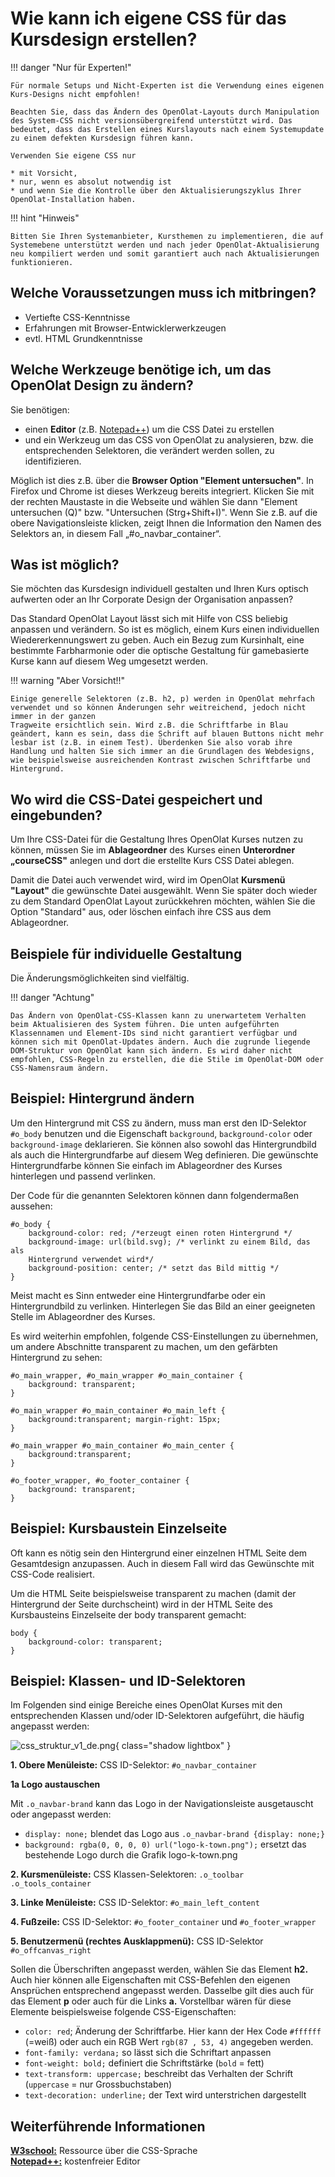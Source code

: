 # Wie kann ich eigene CSS für das Kursdesign erstellen?

!!! danger "Nur für Experten!"
	
	Für normale Setups und Nicht-Experten ist die Verwendung eines eigenen Kurs-Designs nicht empfohlen!
	
	Beachten Sie, dass das Ändern des OpenOlat-Layouts durch Manipulation des System-CSS nicht versionsübergreifend unterstützt wird. Das bedeutet, dass das Erstellen eines Kurslayouts nach einem Systemupdate zu einem defekten Kursdesign führen kann. 
	
	Verwenden Sie eigene CSS nur

	* mit Vorsicht,
	* nur, wenn es absolut notwendig ist
	* und wenn Sie die Kontrolle über den Aktualisierungszyklus Ihrer OpenOlat-Installation haben. 

!!! hint "Hinweis"
	
	Bitten Sie Ihren Systemanbieter, Kursthemen zu implementieren, die auf Systemebene unterstützt werden und nach jeder OpenOlat-Aktualisierung neu kompiliert werden und somit garantiert auch nach Aktualisierungen funktionieren.

## Welche Voraussetzungen muss ich mitbringen?

  * Vertiefte CSS-Kenntnisse
  * Erfahrungen mit Browser-Entwicklerwerkzeugen
  * evtl. HTML Grundkenntnisse

## Welche Werkzeuge benötige ich, um das OpenOlat Design zu ändern?

Sie benötigen:

* einen <b>Editor</b> (z.B. [Notepad++](https://notepad-plus-plus.org/)) um die CSS Datei zu erstellen
* und ein Werkzeug um das CSS von OpenOlat zu analysieren, bzw. die entsprechenden Selektoren, die verändert werden sollen, zu identifizieren.

Möglich ist dies z.B. über die <b>Browser Option "Element untersuchen"</b>. In Firefox und Chrome ist dieses Werkzeug bereits integriert.
Klicken Sie mit der rechten Maustaste in die Webseite und wählen Sie dann "Element untersuchen (Q)" bzw. "Untersuchen (Strg+Shift+I)". Wenn Sie z.B. auf die obere Navigationsleiste klicken, zeigt Ihnen die Information den Namen des Selektors an, in diesem Fall „#o_navbar_container“.

## Was ist möglich?

Sie möchten das Kursdesign individuell gestalten und Ihren Kurs optisch aufwerten oder an Ihr Corporate Design der Organisation anpassen?

Das Standard OpenOlat Layout lässt sich mit Hilfe von CSS beliebig anpassen und verändern. So ist es möglich, einem Kurs einen individuellen Wiedererkennungswert zu geben. Auch ein Bezug zum Kursinhalt, eine bestimmte Farbharmonie oder die optische Gestaltung für gamebasierte Kurse kann auf diesem Weg umgesetzt werden.

!!! warning "Aber Vorsicht!!"

	Einige generelle Selektoren (z.B. h2, p) werden in OpenOlat mehrfach verwendet und so können Änderungen sehr weitreichend, jedoch nicht immer in der ganzen
	Tragweite ersichtlich sein. Wird z.B. die Schriftfarbe in Blau geändert, kann es sein, dass die Schrift auf blauen Buttons nicht mehr lesbar ist (z.B. in einem Test). Überdenken Sie also vorab ihre Handlung und halten Sie sich immer an die Grundlagen des Webdesigns, wie beispielsweise ausreichenden Kontrast zwischen Schriftfarbe und Hintergrund.

## Wo wird die CSS-Datei gespeichert und eingebunden?

Um Ihre CSS-Datei für die Gestaltung Ihres OpenOlat Kurses nutzen zu können, müssen Sie im <b>Ablageordner</b> des Kurses einen <b>Unterordner „courseCSS"</b> anlegen und dort die erstellte Kurs CSS Datei ablegen. 

Damit die Datei auch verwendet wird, wird im OpenOlat <b>Kursmenü "Layout"</b> die gewünschte Datei ausgewählt. Wenn Sie später doch wieder zu dem Standard OpenOlat Layout zurückkehren möchten,
wählen Sie die Option "Standard" aus, oder löschen einfach ihre CSS aus dem Ablageordner.

## Beispiele für individuelle Gestaltung

Die Änderungsmöglichkeiten sind vielfältig.

!!! danger "Achtung"

	Das Ändern von OpenOlat-CSS-Klassen kann zu unerwartetem Verhalten beim Aktualisieren des System führen. Die unten aufgeführten Klassennamen und Element-IDs sind nicht garantiert verfügbar und können sich mit OpenOlat-Updates ändern. Auch die zugrunde liegende DOM-Struktur von OpenOlat kann sich ändern. Es wird daher nicht empfohlen, CSS-Regeln zu erstellen, die die Stile im OpenOlat-DOM oder CSS-Namensraum ändern.

## Beispiel: Hintergrund ändern

Um den Hintergrund mit CSS zu ändern, muss man erst den ID-Selektor `#o_body`
benutzen und die Eigenschaft `background`, `background-color` oder
`background-image` deklarieren. Sie können also sowohl das Hintergrundbild als
auch die Hintergrundfarbe auf diesem Weg definieren. Die gewünschte
Hintergrundfarbe können Sie einfach im Ablageordner des Kurses hinterlegen und
passend verlinken.

Der Code für die genannten Selektoren können dann folgendermaßen aussehen:  
  
	#o_body {  
		background-color: red; /*erzeugt einen roten Hintergrund */  
		background-image: url(bild.svg); /* verlinkt zu einem Bild, das als
		Hintergrund verwendet wird*/  
		background-position: center; /* setzt das Bild mittig */  
	}

Meist macht es Sinn entweder eine Hintergrundfarbe oder ein Hintergrundbild zu
verlinken. Hinterlegen Sie das Bild an einer geeigneten Stelle im Ablageordner
des Kurses.

Es wird weiterhin empfohlen, folgende CSS-Einstellungen zu übernehmen, um
andere Abschnitte transparent zu machen, um den gefärbten Hintergrund zu
sehen:

	#o_main_wrapper, #o_main_wrapper #o_main_container {  
		background: transparent;  
	}
	
	#o_main_wrapper #o_main_container #o_main_left {  
		background:transparent; margin-right: 15px;  
	}
	
	#o_main_wrapper #o_main_container #o_main_center {  
		background:transparent;  
	}
	
	#o_footer_wrapper, #o_footer_container {  
		background: transparent;  
	}  

## Beispiel: Kursbaustein Einzelseite  

Oft kann es nötig sein den Hintergrund einer einzelnen HTML Seite dem
Gesamtdesign anzupassen. Auch in diesem Fall wird das Gewünschte mit CSS-Code
realisiert.

Um die HTML Seite beispielsweise transparent zu machen (damit der Hintergrund
der Seite durchscheint) wird in der HTML Seite des Kursbausteins Einzelseite
der body transparent gemacht:  
  
	body {  
		background-color: transparent;  
	}

## Beispiel: Klassen- und ID-Selektoren

Im Folgenden sind einige Bereiche eines OpenOlat Kurses mit den entsprechenden
Klassen und/oder ID-Selektoren aufgeführt, die häufig angepasst werden:

![css_struktur_v1_de.png](assets/css_struktur_v1_de.png){ class="shadow lightbox" }  
  

 **1\. Obere Menüleiste:** CSS ID-Selektor: `#o_navbar_container`

 **1a Logo austauschen**

Mit `.o_navbar-brand` kann das Logo in der Navigationsleiste ausgetauscht oder
angepasst werden:

  * `display: none;` blendet das Logo aus `.o_navbar-brand {display: none;}`
  * `background: rgba(0, 0, 0, 0) url("logo-k-town.png");` ersetzt das bestehende Logo durch die Grafik logo-k-town.png  
  

 **2\. Kursmenüleiste:** CSS Klassen-Selektoren: `.o_toolbar .o_tools_container`

 **3\. Linke Menüleiste:** CSS ID-Selektor: `#o_main_left_content`

 **4\. Fußzeile:** CSS ID-Selektor: `#o_footer_container` und `#o_footer_wrapper`

 **5\. Benutzermenü (rechtes Ausklappmenü):** CSS ID-Selektor `#o_offcanvas_right`

Sollen die Überschriften angepasst werden, wählen Sie das Element **h2.** Auch
hier können alle Eigenschaften mit CSS-Befehlen den eigenen Ansprüchen
entsprechend angepasst werden. Dasselbe gilt dies auch für das Element **p**
oder auch für die Links **a.** Vorstellbar wären für diese Elemente
beispielsweise folgende CSS-Eigenschaften:

  *  `color: red`; Änderung der Schriftfarbe. Hier kann der Hex Code `#ffffff` (=weiß) oder auch ein RGB Wert `rgb(87 , 53, 4)` angegeben werden.
  *  `font-family: verdana;` so lässt sich die Schriftart anpassen
  *  `font-weight: bold;` definiert die Schriftstärke (`bold` = fett)  
  *  `text-transform: uppercase;` beschreibt das Verhalten der Schrift (`uppercase` = nur Grossbuchstaben)
  *  `text-decoration: underline;` der Text wird unterstrichen dargestellt  

## Weiterführende Informationen

 **[W3school:](http://www.w3schools.com/css/default.asp)** Ressource über die CSS-Sprache  
 **[Notepad++:](https://notepad-plus-plus.org/)** kostenfreier Editor
